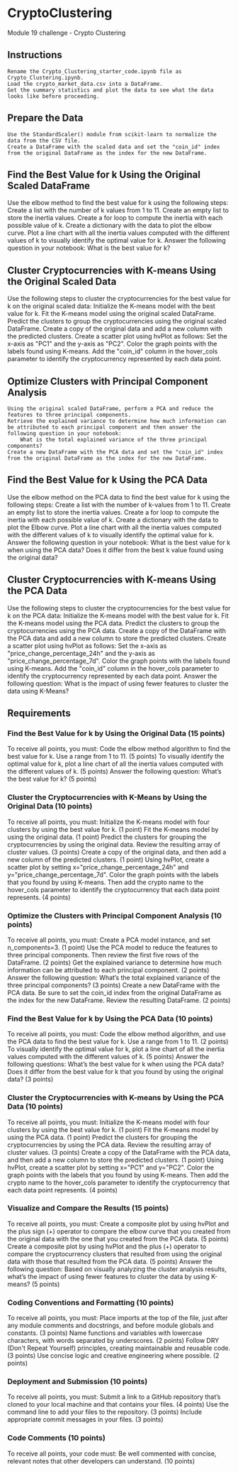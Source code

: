 # CryptoClustering
Module 19 challenge - Crypto Clustering 

## Instructions
    Rename the Crypto_Clustering_starter_code.ipynb file as Crypto_Clustering.ipynb.
    Load the crypto_market_data.csv into a DataFrame.
    Get the summary statistics and plot the data to see what the data looks like before proceeding.

## Prepare the Data
    Use the StandardScaler() module from scikit-learn to normalize the data from the CSV file.
    Create a DataFrame with the scaled data and set the "coin_id" index from the original DataFrame as the index for the new DataFrame.

## Find the Best Value for k Using the Original Scaled DataFrame
Use the elbow method to find the best value for k using the following steps:
    Create a list with the number of k values from 1 to 11.
    Create an empty list to store the inertia values.
    Create a for loop to compute the inertia with each possible value of k.
    Create a dictionary with the data to plot the elbow curve.
    Plot a line chart with all the inertia values computed with the different values of k to visually identify the optimal value for k.
    Answer the following question in your notebook: What is the best value for k?

## Cluster Cryptocurrencies with K-means Using the Original Scaled Data
Use the following steps to cluster the cryptocurrencies for the best value for k on the original scaled data:
    Initialize the K-means model with the best value for k.
    Fit the K-means model using the original scaled DataFrame.
    Predict the clusters to group the cryptocurrencies using the original scaled DataFrame.
    Create a copy of the original data and add a new column with the predicted clusters.
    Create a scatter plot using hvPlot as follows:
    Set the x-axis as "PC1" and the y-axis as "PC2".
    Color the graph points with the labels found using K-means.
    Add the "coin_id" column in the hover_cols parameter to identify the cryptocurrency represented by each data point.

## Optimize Clusters with Principal Component Analysis
    Using the original scaled DataFrame, perform a PCA and reduce the features to three principal components.
    Retrieve the explained variance to determine how much information can be attributed to each principal component and then answer the following question in your notebook:
        What is the total explained variance of the three principal components?
    Create a new DataFrame with the PCA data and set the "coin_id" index from the original DataFrame as the index for the new DataFrame.

## Find the Best Value for k Using the PCA Data
Use the elbow method on the PCA data to find the best value for k using the following steps:
    Create a list with the number of k-values from 1 to 11.
    Create an empty list to store the inertia values.
    Create a for loop to compute the inertia with each possible value of k.
    Create a dictionary with the data to plot the Elbow curve.
    Plot a line chart with all the inertia values computed with the different values of k to visually identify the optimal value for k.
    Answer the following question in your notebook:
        What is the best value for k when using the PCA data?
        Does it differ from the best k value found using the original data?

## Cluster Cryptocurrencies with K-means Using the PCA Data
Use the following steps to cluster the cryptocurrencies for the best value for k on the PCA data:
    Initialize the K-means model with the best value for k.
    Fit the K-means model using the PCA data.
    Predict the clusters to group the cryptocurrencies using the PCA data.
    Create a copy of the DataFrame with the PCA data and add a new column to store the predicted clusters.
    Create a scatter plot using hvPlot as follows:
        Set the x-axis as "price_change_percentage_24h" and the y-axis as "price_change_percentage_7d".
        Color the graph points with the labels found using K-means.
        Add the "coin_id" column in the hover_cols parameter to identify the cryptocurrency represented by each data point.
    Answer the following question:
        What is the impact of using fewer features to cluster the data using K-Means?

## Requirements
### Find the Best Value for k by Using the Original Data (15 points)
To receive all points, you must:
    Code the elbow method algorithm to find the best value for k. Use a range from 1 to 11. (5 points)
    To visually identify the optimal value for k, plot a line chart of all the inertia values computed with the different values of k. (5 points)
    Answer the following question: What’s the best value for k? (5 points)

### Cluster the Cryptocurrencies with K-Means by Using the Original Data (10 points)
To receive all points, you must:
    Initialize the K-means model with four clusters by using the best value for k. (1 point)
    Fit the K-means model by using the original data. (1 point)
    Predict the clusters for grouping the cryptocurrencies by using the original data. Review the resulting array of cluster values. (3 points)
    Create a copy of the original data, and then add a new column of the predicted clusters. (1 point)
    Using hvPlot, create a scatter plot by setting x="price_change_percentage_24h" and y="price_change_percentage_7d". Color the graph points with the labels that you found by using K-means. Then add the crypto name to the hover_cols parameter to identify the cryptocurrency that each data point represents. (4 points)

### Optimize the Clusters with Principal Component Analysis (10 points)
To receive all points, you must:
    Create a PCA model instance, and set n_components=3. (1 point)
    Use the PCA model to reduce the features to three principal components. Then review the first five rows of the DataFrame. (2 points)
    Get the explained variance to determine how much information can be attributed to each principal component. (2 points)
    Answer the following question: What’s the total explained variance of the three principal components? (3 points)
    Create a new DataFrame with the PCA data. Be sure to set the coin_id index from the original DataFrame as the index for the new DataFrame. Review the resulting DataFrame. (2 points)

### Find the Best Value for k by Using the PCA Data (10 points)
To receive all points, you must:
    Code the elbow method algorithm, and use the PCA data to find the best value for k. Use a range from 1 to 11. (2 points)
    To visually identify the optimal value for k, plot a line chart of all the inertia values computed with the different values of k. (5 points)
    Answer the following questions: What’s the best value for k when using the PCA data? Does it differ from the best value for k that you found by using the original data? (3 points)

### Cluster the Cryptocurrencies with K-means by Using the PCA Data (10 points)
To receive all points, you must:
    Initialize the K-means model with four clusters by using the best value for k. (1 point)
    Fit the K-means model by using the PCA data. (1 point)
    Predict the clusters for grouping the cryptocurrencies by using the PCA data. Review the resulting array of cluster values. (3 points)
    Create a copy of the DataFrame with the PCA data, and then add a new column to store the predicted clusters. (1 point)
    Using hvPlot, create a scatter plot by setting x="PC1" and y="PC2". Color the graph points with the labels that you found by using K-means. Then add the crypto name to the hover_cols parameter to identify the cryptocurrency that each data point represents. (4 points)

### Visualize and Compare the Results (15 points)
To receive all points, you must:
    Create a composite plot by using hvPlot and the plus sign (+) operator to compare the elbow curve that you created from the original data with the one that you created from the PCA data. (5 points)
    Create a composite plot by using hvPlot and the plus (+) operator to compare the cryptocurrency clusters that resulted from using the original data with those that resulted from the PCA data. (5 points)
    Answer the following question: Based on visually analyzing the cluster analysis results, what’s the impact of using fewer features to cluster the data by using K-means? (5 points)

### Coding Conventions and Formatting (10 points)
To receive all points, you must:
    Place imports at the top of the file, just after any module comments and docstrings, and before module globals and constants. (3 points)
    Name functions and variables with lowercase characters, with words separated by underscores. (2 points)
    Follow DRY (Don't Repeat Yourself) principles, creating maintainable and reusable code. (3 points)
    Use concise logic and creative engineering where possible. (2 points)

### Deployment and Submission (10 points)
To receive all points, you must:
    Submit a link to a GitHub repository that’s cloned to your local machine and that contains your files. (4 points)
    Use the command line to add your files to the repository. (3 points)
    Include appropriate commit messages in your files. (3 points)

### Code Comments (10 points)
To receive all points, your code must:
    Be well commented with concise, relevant notes that other developers can understand. (10 points)